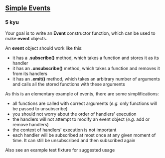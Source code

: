 <h2><a href=https://www.codewars.com/kata/52d3b68215be7c2d5300022f/train/javascript target="_blank">Simple Events</a></h2><h3>5 kyu</h3><p>Your goal is to write an <strong>Event</strong> constructor function, which can be used to make <strong>event</strong> objects.</p><p>An <strong>event</strong> object should work like this:</p><ul><li>it has a    <strong>.subscribe()</strong> method, which takes a function and stores it as its handler</li><li>it has an <strong>.unsubscribe()</strong> method, which takes a function and removes it from its handlers</li><li>it has an <strong>.emit()</strong> method, which takes an arbitrary number of arguments and calls all the stored functions  with these arguments</li></ul><p>As this is an elementary example of events, there are some simplifications:</p><ul><li>all functions are called with correct arguments (<em>e.g.</em> only  functions will be passed to unsubscribe)</li><li>you should not worry about the order of handlers' execution</li><li>the handlers will not attempt to modify an event object (<em>e.g.</em> add or remove handlers)</li><li>the context of handlers'  execution is not important</li><li>each handler will be subscribed at most once at any given moment of time. It can still be unsubscribed and then subscribed again</li></ul><p>Also see an example test fixture for suggested usage</p>